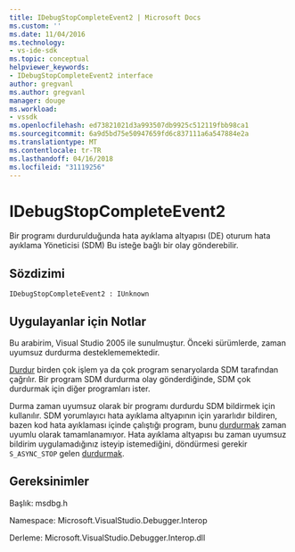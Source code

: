 ```yaml
---
title: IDebugStopCompleteEvent2 | Microsoft Docs
ms.custom: ''
ms.date: 11/04/2016
ms.technology:
- vs-ide-sdk
ms.topic: conceptual
helpviewer_keywords:
- IDebugStopCompleteEvent2 interface
author: gregvanl
ms.author: gregvanl
manager: douge
ms.workload:
- vssdk
ms.openlocfilehash: ed73821021d3a993507db9925c512119fbb98ca1
ms.sourcegitcommit: 6a9d5bd75e50947659fd6c837111a6a547884e2a
ms.translationtype: MT
ms.contentlocale: tr-TR
ms.lasthandoff: 04/16/2018
ms.locfileid: "31119256"
---
```

# <a name="idebugstopcompleteevent2"></a>IDebugStopCompleteEvent2

Bir programı durdurulduğunda hata ayıklama altyapısı (DE) oturum hata ayıklama Yöneticisi (SDM) Bu isteğe bağlı bir olay gönderebilir.

## <a name="syntax"></a>Sözdizimi

```
IDebugStopCompleteEvent2 : IUnknown
```

## <a name="notes-for-implementers"></a>Uygulayanlar için Notlar

Bu arabirim, Visual Studio 2005 ile sunulmuştur. Önceki sürümlerde, zaman uyumsuz durdurma desteklememektedir.

[Durdur](../../../extensibility/debugger/reference/idebugengineprogram2-stop.md) birden çok işlem ya da çok program senaryolarda SDM tarafından çağrılır. Bir program SDM durdurma olay gönderdiğinde, SDM çok durdurmak için diğer programları ister.

Durma zaman uyumsuz olarak bir programı durdurdu SDM bildirmek için kullanılır. SDM yorumlayıcı hata ayıklama altyapının için yararlıdır bildiren, bazen kod hata ayıklaması içinde çalıştığı program, bunu [durdurmak](../../../extensibility/debugger/reference/idebugengineprogram2-stop.md) zaman uyumlu olarak tamamlanamıyor. Hata ayıklama altyapısı bu zaman uyumsuz bildirim uygulamadığınız isteyip istemediğini, döndürmesi gerekir `S_ASYNC_STOP` gelen [durdurmak](../../../extensibility/debugger/reference/idebugengineprogram2-stop.md).

## <a name="requirements"></a>Gereksinimler

Başlık: msdbg.h

Namespace: Microsoft.VisualStudio.Debugger.Interop

Derleme: Microsoft.VisualStudio.Debugger.Interop.dll
